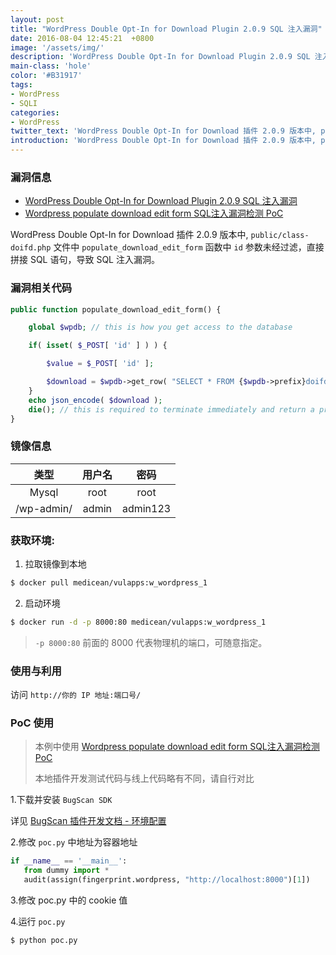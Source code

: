 ```yaml
---
layout: post
title: "WordPress Double Opt-In for Download Plugin 2.0.9 SQL 注入漏洞"
date: 2016-08-04 12:45:21  +0800
image: '/assets/img/'
description: 'WordPress Double Opt-In for Download Plugin 2.0.9 SQL 注入漏洞'
main-class: 'hole'
color: '#B31917'
tags:
- WordPress
- SQLI
categories:
- WordPress
twitter_text: 'WordPress Double Opt-In for Download 插件 2.0.9 版本中, public/class-doifd.php` 文件中 populate_download_edit_form 函数中 id 参数未经过滤，直接拼接 SQL 语句，导致 SQL 注入漏洞。'
introduction: 'WordPress Double Opt-In for Download 插件 2.0.9 版本中, public/class-doifd.php` 文件中 populate_download_edit_form 函数中 id 参数未经过滤，直接拼接 SQL 语句，导致 SQL 注入漏洞。'
---
```


### 漏洞信息

 * [WordPress Double Opt-In for Download Plugin 2.0.9 SQL 注入漏洞](https://www.exploit-db.com/exploits/39896/)
 * [Wordpress populate download edit form SQL注入漏洞检测 PoC](http://www.bugscan.net/source/plugin/4474/template/)

WordPress Double Opt-In for Download 插件 2.0.9 版本中, `public/class-doifd.php` 文件中 `populate_download_edit_form` 函数中 `id` 参数未经过滤，直接拼接 SQL 语句，导致 SQL 注入漏洞。

### 漏洞相关代码

```php
public function populate_download_edit_form() {

    global $wpdb; // this is how you get access to the database

    if( isset( $_POST[ 'id' ] ) ) {

        $value = $_POST[ 'id' ];

        $download = $wpdb->get_row( "SELECT * FROM {$wpdb->prefix}doifd_lab_downloads WHERE doifd_download_id = $value", ARRAY_A );
    }
    echo json_encode( $download );
    die(); // this is required to terminate immediately and return a proper response
}
```

### 镜像信息

类型 | 用户名 | 密码
:-:|:-:|:-:
Mysql | root | root
/wp-admin/ | admin | admin123


### 获取环境:

1. 拉取镜像到本地
 ```bash
$ docker pull medicean/vulapps:w_wordpress_1
 ```

2. 启动环境
 ```bash
$ docker run -d -p 8000:80 medicean/vulapps:w_wordpress_1
 ```
 > `-p 8000:80` 前面的 8000 代表物理机的端口，可随意指定。 

### 使用与利用

访问 `http://你的 IP 地址:端口号/`

### PoC 使用

> 本例中使用 [Wordpress populate download edit form SQL注入漏洞检测 PoC](http://www.bugscan.net/source/plugin/4474/template/)
> 
> 本地插件开发测试代码与线上代码略有不同，请自行对比


1.下载并安装 `BugScan SDK`

 详见 [BugScan 插件开发文档 - 环境配置](http://doc.bugscan.net/chapter1/1-1.html)

2.修改 `poc.py` 中地址为容器地址

 ```python
if __name__ == '__main__':
    from dummy import *
    audit(assign(fingerprint.wordpress, "http://localhost:8000")[1])

 ```

3.修改 poc.py 中的 cookie 值

4.运行 `poc.py`

 ```bash
$ python poc.py
 ```
